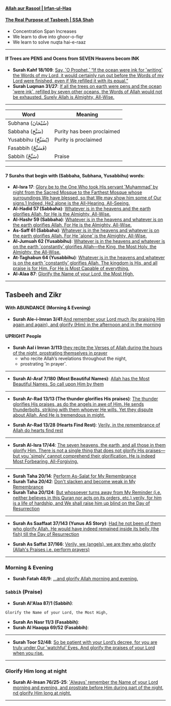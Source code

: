 #### [Allah aur Rasool | Irfan-ul-Haq](https://www.youtube.com/shorts/GAdvoL34EAQ)

#### [The Real Purpose of Tasbeeh | SSA Shah](https://www.youtube.com/watch?v=yo1Idn7TXNQ)
* Concentration Span Increases
* We learn to dive into ghoor-o-fiqr
* We learn to solve nuqta hai-e-raaz

***

#### If Trees are PENS and Ocens from SEVEN Heavens becom INK
* __Surah Kahf 18/109__: [Say, ˹O Prophet,˺ “If the ocean were ink for ˹writing˺ the Words of my Lord, it would certainly run out before the Words of my Lord were finished, even if We refilled it with its equal.”](https://quran.com/18/109)
* __Surah Luqman 31/27__: [If all the trees on earth were pens and the ocean ˹were ink˺, refilled by seven other oceans, the Words of Allah would not be exhausted. Surely Allah is Almighty, All-Wise.](https://quran.com/31/27)

***

| Word | Meaning| 
|---|---|
| Subhana (سُبْحَانَ)||
| Sabbaha (سَبَّحَ) | Purity has been proclaimed |
| Yusabbihu (يُسَبِّحُ) | Purity is proclaimed |
| Fasabbih (فَسَبِّحْ) ||
| Sabbih (سَبِّحْ) | Praise |

***

#### 7 Surahs that begin with (Sabbaha, Subhana, Yusabbihu) words:
* __Al-Isra 17__: [Glory be to the One Who took His servant ˹Muḥammad˺ by night from the Sacred Mosque to the Farthest Mosque whose surroundings We have blessed, so that We may show him some of Our signs.1 Indeed, He2 alone is the All-Hearing, All-Seeing.](https://quranwbw.com/17/1)
* __Al-Hadid 57 (Sabbaha)__: [Whatever is in the heavens and the earth glorifies Allah, for He is the Almighty, All-Wise.](https://quranwbw.com/57/1) 
* __Al-Hashr 59 (Sabbaha)__: [Whatever is in the heavens and whatever is on the earth glorifies Allah. For He is the Almighty, All-Wise.](https://quranwbw.com/59/1)  
* __As-Saff 61 (Sabbaha)__: [Whatever is in the heavens and whatever is on the earth glorifies Allah. For He ˹alone˺ is the Almighty, All-Wise.](https://quranwbw.com/61/1) 
* __Al-Jumuah 62 (Yusabbihu)__: [Whatever is in the heavens and whatever is on the earth ˹constantly˺ glorifies Allah—the King, the Most Holy, the Almighty, the All-Wise.](https://quranwbw.com/62/1)
* __At-Taghabun 64 (Yusabbihu)__: [Whatever is in the heavens and whatever is on the earth ˹constantly˺ glorifies Allah. The kingdom is His, and all praise is for Him. For He is Most Capable of everything.](https://quranwbw.com/64/1)
* __Al-Alaa 87__: [Glorify the Name of your Lord, the Most High,](https://quranwbw.com/87/1)

***

## Tasbeeh and Zikr

#### With ABUNDANCE (Morning & Evening)
* __Surah Ale-i-Imran 3/41__:[And remember your Lord much (by praising Him again and again), and glorify (Him) in the afternoon and in the morning](https://quranwbw.com/3#41)

#### UPRIGHT People
* __Surah Aal i Imran 3/113__:[they recite the Verses of Allah during the hours of the night, prostrating themselves in prayer](https://quranwbw.com/3#113)
  * who recite Allah’s revelations throughout the night,
  * prostrating ˹in prayer˺.

*** 

* __Surah Al-Araf 7/180 (Most Beautiful Names)__: [Allah has the Most Beautiful Names. So call upon Him by them](https://quranwbw.com/7#180)

***

* __Surah Ar-Rad 13/13 (The thunder glorifies His praises)__: [The thunder glorifies His praises, as do the angels in awe of Him. He sends thunderbolts, striking with them whoever He wills. Yet they dispute about Allah. And He is tremendous in might.](https://quranwbw.com/13#13)
  
* __Surah Ar-Rad 13/28 (Hearts Find Rest)__: [Verily, in the remembrance of Allah do hearts find rest](https://quranwbw.com/13#28)

***

* __Surah Al-Isra 17/44__: [The seven heavens, the earth, and all those in them glorify Him. There is not a single thing that does not glorify His praises—but you ˹simply˺ cannot comprehend their glorification. He is indeed Most Forbearing, All-Forgiving.](https://quranwbw.com/17/41-50)
  
***

* __Surah Taha 20/14__: [Perform As-Salat for My Remembrance](https://quranwbw.com/20#14)
* __Surah Taha 20/42__: [Don't slacken and become weak in My Remembrance](https://quranwbw.com/20#42)
* __Surah Taha 20/124__: [But whosoever turns away from My Reminder (i.e. neither believes in this Quran nor acts on its orders, etc.) verily, for him is a life of hardship, and We shall raise him up blind on the Day of Resurrection](https://quranwbw.com/20#124)

***

* __Surah As Saaffaat 37/143 (Yunus AS Story)__: [Had he not been of them who glorify Allah. He would have indeed remained inside its belly (the fish) till the Day of Resurrection](https://quranwbw.com/37#143-144)

* __Surah As Saffat 37/166__: [Verily, we (angels), we are they who glorify (Allah's Praises i.e. perform prayers)](https://quranwbw.com/37#166)

***

### Morning & Evening
* __Surah Fatah 48/9__: [...and glorify Allah morning and evening.](https://quranwbw.com/48/9)

### `Sabbih` (Praise)
* __Surah Al'Alaa 87/1 (Sabbih)__: []()
```
Glorify the Name of your Lord, the Most High, 
```

* __Surah An Nasr 11/3 (Fasabbih)__: []()
* __Surah Al Haaqqa 69/52 (Fasabbih)__: []()

***

* __Surah Toor 52/48__: [So be patient with your Lord’s decree, for you are truly under Our ˹watchful˺ Eyes. And glorify the praises of your Lord when you rise.](https://quranwbw.com/52/48)

***

### Glorify Him long at night
* __Surah Al-Insan 76/25-25__: [˹Always˺ remember the Name of your Lord morning and evening, and prostrate before Him during part of the night, nd glorify Him long at night.](https://quranwbw.com/76/25-26)

*** 
